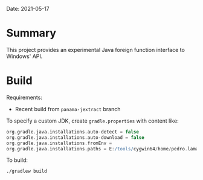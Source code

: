 Date: 2021-05-17

# Summary

This project provides an experimental Java foreign function interface to Windows' API.

# Build

Requirements:

- Recent build from `panama-jextract` branch

To specify a custom JDK, create `gradle.properties` with content like:

```groovy
org.gradle.java.installations.auto-detect = false
org.gradle.java.installations.auto-download = false
org.gradle.java.installations.fromEnv =
org.gradle.java.installations.paths = E:/tools/cygwin64/home/pedro.lamarao/panama-foreign/build/windows-x86_64-server-release/images/jdk
```

To build:

`./gradlew build`
